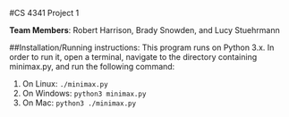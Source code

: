 #CS 4341 Project 1

**Team Members**: Robert Harrison, Brady Snowden, and Lucy Stuehrmann

##Installation/Running instructions:
This program runs on Python 3.x. In order to run it, open a terminal,
navigate to the directory containing minimax.py, and run the following command:
1. On Linux:
`./minimax.py`
2. On Windows: 
`python3 minimax.py`
3. On Mac:
`python3 ./minimax.py`



